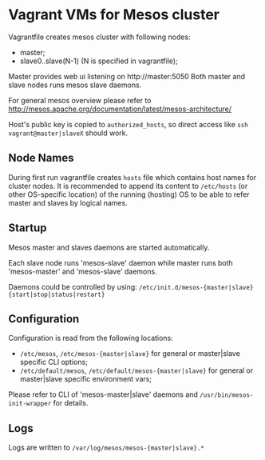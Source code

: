 # Vagrant VMs for Mesos cluster
Vagrantfile creates mesos cluster with following nodes:
- master;
- slave0..slave(N-1) (N is specified in vagrantfile);

Master provides web ui listening on http://master:5050
Both master and slave nodes runs mesos slave daemons.

For general mesos overview please refer to
http://mesos.apache.org/documentation/latest/mesos-architecture/

Host's public key is copied to `authorized_hosts`,
so direct access like `ssh vagrant@master|slaveX` should work.

## Node Names
During first run vagrantfile creates `hosts` file which
contains host names for cluster nodes. It is recommended
to append its content to `/etc/hosts` (or other OS-specific
location) of the running (hosting) OS to be able to refer
master and slaves by logical names.

## Startup
Mesos master and slaves daemons are started automatically.

Each slave node runs 'mesos-slave' daemon while master runs both
'mesos-master' and 'mesos-slave' daemons.

Daemons could be controlled by using:
`/etc/init.d/mesos-{master|slave} {start|stop|status|restart}`

## Configuration
Configuration is read from the following locations:
- `/etc/mesos`, `/etc/mesos-{master|slave}`
  for general or master|slave specific CLI options;
- `/etc/default/mesos`, `/etc/default/mesos-{master|slave}`
  for general or master|slave specific environment vars;

Please refer to CLI of 'mesos-master|slave' daemons and `/usr/bin/mesos-init-wrapper`
for details.

## Logs
Logs are written to `/var/log/mesos/mesos-{master|slave}.*`